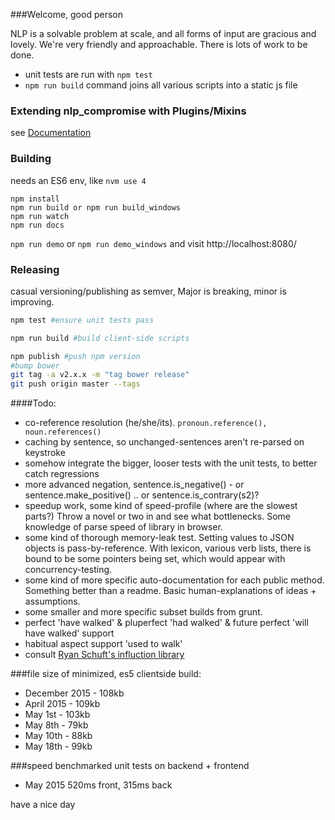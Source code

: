 ###Welcome, good person

NLP is a solvable problem at scale, and all forms of input are gracious and lovely. We're very friendly and approachable. There is lots of work to be done.

* unit tests are run with `npm test`
* `npm run build` command joins all various scripts into a static js file

### Extending nlp\_compromise with Plugins/Mixins
see [Documentation](./plugins.md)

### Building
needs an ES6 env, like `nvm use 4`
```
npm install
npm run build or npm run build_windows
npm run watch
npm run docs
```

`npm run demo` or `npm run demo_windows`
and visit http://localhost:8080/

### Releasing
casual versioning/publishing as semver, Major is breaking, minor is improving.

```bash
npm test #ensure unit tests pass

npm run build #build client-side scripts

npm publish #push npm version
#bump bower
git tag -a v2.x.x -m "tag bower release"
git push origin master --tags
```

####Todo:
* co-reference resolution (he/she/its). ```pronoun.reference(), noun.references()```
* caching by sentence, so unchanged-sentences aren't re-parsed on keystroke
* somehow integrate the bigger, looser tests with the unit tests, to better catch regressions
* more advanced negation, sentence.is_negative() - or sentence.make_positive() .. or sentence.is_contrary(s2)?
* speedup work, some kind of speed-profile (where are the slowest parts?) Throw a novel or two in and see what bottlenecks. Some knowledge of parse speed of library in browser.
* some kind of thorough memory-leak test. Setting values to JSON objects is pass-by-reference. With lexicon, various verb lists, there is bound to be some pointers being set, which would appear with concurrency-testing.
* some kind of more specific auto-documentation for each public method. Something better than a readme. Basic human-explanations of ideas + assumptions.
* some smaller and more specific subset builds from grunt.
* perfect 'have walked' & pluperfect 'had walked' & future perfect 'will have walked' support
* habitual aspect support 'used to walk'
* consult [Ryan Schuft's influction library](https://github.com/dariusk/cyberfiction/blob/master/lib/inflection.js)


###file size
of minimized, es5 clientside build:
* December 2015 - 108kb
* April 2015 - 109kb
* May 1st - 103kb
* May 8th - 79kb
* May 10th - 88kb
* May 18th - 99kb

###speed
benchmarked unit tests on backend + frontend
* May 2015  520ms front, 315ms back

have a nice day
